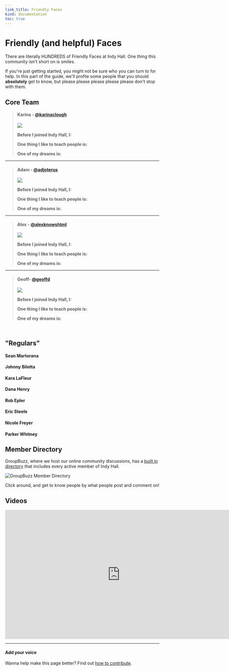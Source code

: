 ```yaml
--- 
link_title: Friendly Faces
kind: documentation
toc: true
---
```


# Friendly (and helpful) Faces

There are literally HUNDREDS of Friendly Faces at Indy Hall. One thing this community isn't short on is smiles. 

If you're just getting started, you might not be sure who you can turn to for help. In this part of the guide, we'll profile some people that you should **absolutely** get to know, but please please please please please don't stop with them. 

## Core Team

> #### Karina - [@karinaclough](http://twitter.com/karinaclough)
> 
> <img src="/assets/images/karina.png" class="photo-right" />
> 
> **Before I joined Indy Hall, I:**
> 
> **One thing I like to teach people is:**
> 
> **One of my dreams is:**

---

> #### Adam - [@adjoterus](http://twitter.com/adjoterus)
> 
> <img src="/assets/images/adam.png" class="photo-right" />
>
> **Before I joined Indy Hall, I:**
> 
> **One thing I like to teach people is:**
> 
> **One of my dreams is:**

---

> #### Alex - [@alexknowshtml](http://twitter.com/alexknowshtml)
> 
> <img src="/assets/images/alex.png" class="photo-right" />
> 
> **Before I joined Indy Hall, I:**
> 
> **One thing I like to teach people is:**
> 
> **One of my dreams is:**

---

> #### Geoff- [@geoffd](http://twitter.com/geoffd)
> 
> <img src="/assets/images/geoff.png" class="photo-right" />
> 
> **Before I joined Indy Hall, I:**
> 
> **One thing I like to teach people is:**
> 
> **One of my dreams is:**

<br style="clear:both;"/>

## "Regulars"

#### Sean Martorana

#### Johnny Bilotta

#### Kara LaFleur

#### Dana Henry

#### Rob Epler

#### Eric Steele

#### Nicole Freyer

#### Parker Whitney

## Member Directory

GroupBuzz, where we host our online community discussions, has a [built in directory](http://indyhall.groupbuzz.io/members) that includes every active member of Indy Hall.

<img src="/assets/images/groupbuzz-memberdirectory.jpg" alt="GroupBuzz Member Directory"/>

Click around, and get to know people by what people post and comment on!

## Videos



<iframe src="http://player.vimeo.com/video/55661987?title=0&amp;byline=0&amp;portrait=0&amp;color=f0c800" width="750" height="422" frameborder="0" webkitallowfullscreen mozallowfullscreen allowfullscreen></iframe> 

---

#### Add your voice

Wanna help make this page better? Find out [how to contribute](/07-guides/#6__Contributing_to_How_to_Indy_Hall).